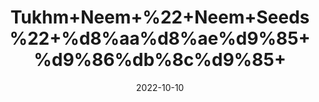 ---
title: 'Tukhm+Neem+%22+Neem+Seeds%22+%d8%aa%d8%ae%d9%85+%d9%86%db%8c%d9%85+'
date: '2022-10-10' 
metatag: '' 
inventory: '0' 
draft: false 
# meta description 
shortDescripton: 'Neem+contains+chemicals+that+might+help%ef%bf%bdreduce+blood+sugar+levels%2c+heal+ulcers+in+the+digestive+tract%2c+prevent+conception%2c+kill+bacteria+and+prevent+plaque+formation+in+the+mouth.'
description: 'Seed'
longdescription: ''
featured: True
# product Price
price: '30.0'
# Product Short Description
shortDescription: 'Neem+contains+chemicals+that+might+help%ef%bf%bdreduce+blood+sugar+levels%2c+heal+ulcers+in+the+digestive+tract%2c+prevent+conception%2c+kill+bacteria+and+prevent+plaque+formation+in+the+mouth.'
productID: '43D7CEB4-1527-ED11-9968-005056B3A416'
type: 'products'
category: 'Seed' 
thumnailproduct: 'https://eraconnect.blob.core.windows.net/product-images/aminsaddiquidawakhana/43D7CEB4-1527-ED11-9968-005056B3A416.webp' 
images:
  - image: 'https://eraconnect.blob.core.windows.net/product-images/aminsaddiquidawakhana/43D7CEB4-1527-ED11-9968-005056B3A416.webp'  
Variants:
---